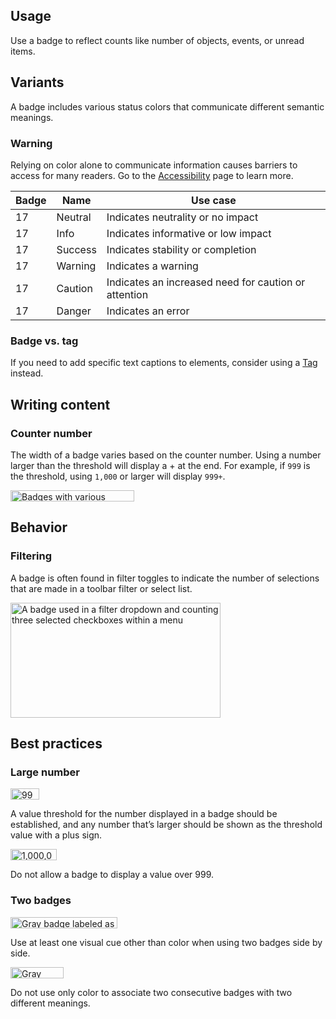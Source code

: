 ## Usage 
Use a badge to reflect counts like number of objects, events, or unread items.

## Variants

A badge includes various status colors that communicate different semantic 
meanings.

<rh-alert state="warning">
  <h3 slot="header">Warning</h3>
  <p>Relying on color alone to communicate information causes barriers to access 
  for many readers. Go to the <a href="../accessibility/">Accessibility</a> page to learn more.</p>
</rh-alert>

<rh-table>

| Badge                                   | Name    | Use case                                             |
| --------------------------------------- | ------- | ---------------------------------------------------- |
| <rh-badge>17</rh-badge>                 | Neutral | Indicates neutrality or no impact                    |
| <rh-badge state="info">17</rh-badge>    | Info    | Indicates informative or low impact                  |
| <rh-badge state="success">17</rh-badge> | Success | Indicates stability or completion                    |
| <rh-badge state="warning">17</rh-badge> | Warning | Indicates a warning                                  |
| <rh-badge state="caution">17</rh-badge> | Caution | Indicates an increased need for caution or attention |
| <rh-badge state="danger">17</rh-badge>  | Danger  | Indicates an error                                   |

</rh-table>

### Badge vs. tag

If you need to add specific text captions to elements, consider using a 
[Tag](/elements/tag) instead.

## Writing content

### Counter number

The width of a badge varies based on the counter number. Using a number larger 
than the threshold will display a + at the end. For example, if `999` is the 
threshold, using `1,000` or larger will display `999+`.

<uxdot-example width-adjustment="198px">
  <img alt="Badges with various counter numbers; from left to right, a badge with 1, a badge with 50, a badge with 500, and a badge with 999+"
       src="../badge-counter-number.svg"
       width="198"
       height="18">
</uxdot-example>


## Behavior

### Filtering
A badge is often found in filter toggles to indicate the number of selections 
that are made in a toolbar filter or select list.

<uxdot-example color-palette="lightest" width-adjustment="336px">
  <img alt="A badge used in a filter dropdown and counting three selected checkboxes within a menu"
       src="../badge-filtering.png"
       width="336"
       height="184">
</uxdot-example>

## Best practices

### Large number

<div class="grid sm-two-columns">
  <uxdot-best-practice variant="do">
    <uxdot-example width-adjustment="46px" slot="image">
      <img alt="999+ in a gray badge"
           src="../badge-best-practices-large-number-do.svg"
           width="46"
           height="18">
    </uxdot-example>
    <p>A value threshold for the number displayed in a badge should be established, and any number that’s larger should be shown as the threshold value with a plus sign.</p>
  </uxdot-best-practice>

  <uxdot-best-practice variant="dont">
    <uxdot-example width-adjustment="74px" slot="image">
      <img alt="1,000,000 in a gray badge"
           src="../badge-best-practices-large-number-dont.svg"
           width="74"
           height="18">
    </uxdot-example>
    <p>Do not allow a badge to display a value over 999.</p>
  </uxdot-best-practice>
</div>

### Two badges

<div class="grid sm-two-columns">
  <uxdot-best-practice variant="do">
    <uxdot-example color-palette="lightest" width-adjustment="171px" slot="image">
      <img alt="Gray badge labeled as 'Unread' and yellow badge labeled as 'Flagged'"
           src="../badge-best-practices-two-badges-do.svg"
           width="171"
           height="18">
    </uxdot-example>
    <p>Use at least one visual cue other than color when using two badges side by side.</p>
  </uxdot-best-practice>

  <uxdot-best-practice variant="dont">
    <uxdot-example color-palette="lightest" width-adjustment="85px" slot="image">
      <img alt="Gray badge next to yellow badge"
           src="../badge-best-practices-two-badges-dont.svg"
           width="85"
           height="18">
    </uxdot-example>
    <p>Do not use only color to associate two consecutive badges with two different meanings.</p>
  </uxdot-best-practice>
</div>

